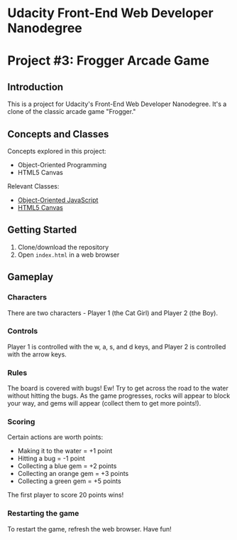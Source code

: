 # Udacity Front-End Web Developer Nanodegree
# Project #3: Frogger Arcade Game

## Introduction

This is a project for Udacity's Front-End Web Developer Nanodegree. It's a clone of the classic arcade game "Frogger."

## Concepts and Classes
Concepts explored in this project:
- Object-Oriented Programming
- HTML5 Canvas

Relevant Classes:
- [Object-Oriented JavaScript](https://www.udacity.com/course/object-oriented-javascript--ud015)
- [HTML5 Canvas](https://www.udacity.com/course/html5-canvas--ud292)

## Getting Started
1) Clone/download the repository
2) Open ```index.html``` in a web browser

## Gameplay
### Characters

There are two characters - Player 1 (the Cat Girl) and Player 2 (the Boy).

### Controls

Player 1 is controlled with the w, a, s, and d keys, and Player 2 is controlled with the arrow keys.

### Rules

The board is covered with bugs! Ew! Try to get across the road to the water without hitting the bugs. As the game progresses, rocks will appear to block your way, and gems will appear (collect them to get more points!).

### Scoring

Certain actions are worth points:
 - Making it to the water = +1 point
 - Hitting a bug = -1 point
 - Collecting a blue gem = +2 points
 - Collecting an orange gem = +3 points
 - Collecting a green gem = +5 points
 
The first player to score 20 points wins!

### Restarting the game
 
To restart the game, refresh the web browser. Have fun!
